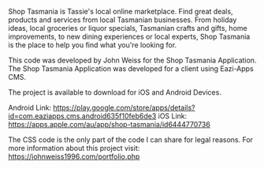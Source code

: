 Shop Tasmania is Tassie's local online marketplace. Find great deals, products and services from local Tasmanian businesses.
From holiday ideas, local groceries or liquor specials, Tasmanian crafts and gifts, home improvements, to new dining experiences or local experts, Shop Tasmania is the place to help you find what you're looking for.

This code was developed by John Weiss for the Shop Tasmania Application.
The Shop Tasmania Application was developed for a client using Eazi-Apps CMS.

The project is available to download for iOS and Android Devices.

Android Link:  https://play.google.com/store/apps/details?id=com.eaziapps.cms.android635f10feb6de3
iOS Link:  https://apps.apple.com/au/app/shop-tasmania/id6444770736

The CSS code is the only part of the code I can share for legal reasons.
For more information about this project visit:  https://johnweiss1996.com/portfolio.php
